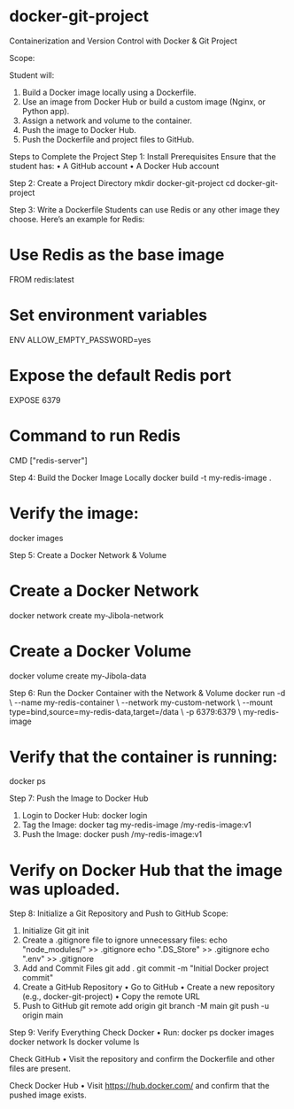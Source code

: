 # docker-git-project

Containerization and Version Control with Docker & Git Project 

Scope: 

Student will: 
1. Build a Docker image locally using a Dockerfile.
2. Use an image from Docker Hub or build a custom image (Nginx, or Python app).
3. Assign a network and volume to the container.
4. Push the image to Docker Hub.
5. Push the Dockerfile and project files to GitHub.

Steps to Complete the Project 
Step 1: Install Prerequisites 
Ensure that the student has: 
•  A GitHub account 
•  A Docker Hub account  

Step 2: Create a Project Directory 
mkdir docker-git-project 
cd docker-git-project  

Step 3: Write a Dockerfile 
Students can use Redis or any other image they choose. Here’s an example for Redis: 

# Use Redis as the base image 
FROM redis:latest  

# Set environment variables 
ENV ALLOW_EMPTY_PASSWORD=yes  

# Expose the default Redis port 
EXPOSE 6379  

# Command to run Redis 
CMD ["redis-server"]  

Step 4: Build the Docker Image Locally 
docker build -t my-redis-image . 

# Verify the image: 
docker images  

Step 5: Create a Docker Network & Volume 
# Create a Docker Network  
docker network create my-Jibola-network 

# Create a Docker Volume 
docker volume create my-Jibola-data  

Step 6: Run the Docker Container with the Network & Volume 
docker run -d \ 
--name my-redis-container \ 
--network my-custom-network \ 
--mount type=bind,source=my-redis-data,target=/data \ 
-p 6379:6379 \ 
my-redis-image 

# Verify that the container is running: 
docker ps  

Step 7: Push the Image to Docker Hub 
1. Login to Docker Hub:
   docker login
2. Tag the Image:
   docker tag my-redis-image <your-dockerhub-username>/my-redis-image:v1
3. Push the Image:
   docker push <your-dockerhub-username>/my-redis-image:v1
# Verify on Docker Hub that the image was uploaded.

Step 8: Initialize a Git Repository and Push to GitHub Scope:
1. Initialize Git  git init 
2. Create a .gitignore file to ignore unnecessary files:
   echo "node_modules/" >> .gitignore
   echo ".DS_Store" >> .gitignore
   echo ".env" >> .gitignore
3. Add and Commit Files
   git add .
   git commit -m "Initial Docker project commit"
4. Create a GitHub Repository
   •  Go to GitHub
   •  Create a new repository (e.g., docker-git-project)
   •  Copy the remote URL
5. Push to GitHub
   git remote add origin <your-github-repo-url>
   git branch -M main
   git push -u origin main

Step 9: Verify Everything 
Check Docker 
•  Run: 
docker ps 
docker images 
docker network ls 
docker volume ls 

Check GitHub 
•  Visit the repository and confirm the Dockerfile and other files are present. 

Check Docker Hub 
•  Visit https://hub.docker.com/ and confirm that the pushed image exists.
